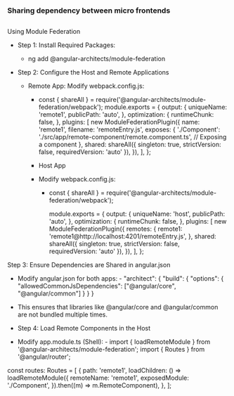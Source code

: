 ### Sharing dependency between micro frontends

##

Using Module Federation

- Step 1: Install Required Packages:
  - ng add @angular-architects/module-federation
- Step 2: Configure the Host and Remote Applications

  - Remote App: Modify webpack.config.js:

    - const { shareAll } = require('@angular-architects/module-federation/webpack');
      module.exports = {
      output: {
      uniqueName: 'remote1',
      publicPath: 'auto',
      },
      optimization: {
      runtimeChunk: false,
      },
      plugins: [
      new ModuleFederationPlugin({
      name: 'remote1',
      filename: 'remoteEntry.js',
      exposes: {
      './Component': './src/app/remote-component/remote.component.ts', // Exposing a component
      },
      shared: shareAll({ singleton: true, strictVersion: false, requiredVersion: 'auto' }),
      }),
      ],
      };

    - Host App
    - Modify webpack.config.js:

      - const { shareAll } = require('@angular-architects/module-federation/webpack');

        module.exports = {
        output: {
        uniqueName: 'host',
        publicPath: 'auto',
        },
        optimization: {
        runtimeChunk: false,
        },
        plugins: [
        new ModuleFederationPlugin({
        remotes: {
        remote1: 'remote1@http://localhost:4201/remoteEntry.js',
        },
        shared: shareAll({ singleton: true, strictVersion: false, requiredVersion: 'auto' }),
        }),
        ],
        };

Step 3: Ensure Dependencies are Shared in angular.json

- Modify angular.json for both apps: - "architect": {
  "build": {
  "options": {
  "allowedCommonJsDependencies": ["@angular/core", "@angular/common"]
  }
  }
  }
- This ensures that libraries like @angular/core and @angular/common are not bundled multiple times.

- Step 4: Load Remote Components in the Host
- Modify app.module.ts (Shell): - import { loadRemoteModule } from '@angular-architects/module-federation';
  import { Routes } from '@angular/router';

const routes: Routes = [
{
path: 'remote1',
loadChildren: () =>
loadRemoteModule({
remoteName: 'remote1',
exposedModule: './Component',
}).then((m) => m.RemoteComponent),
},
];
